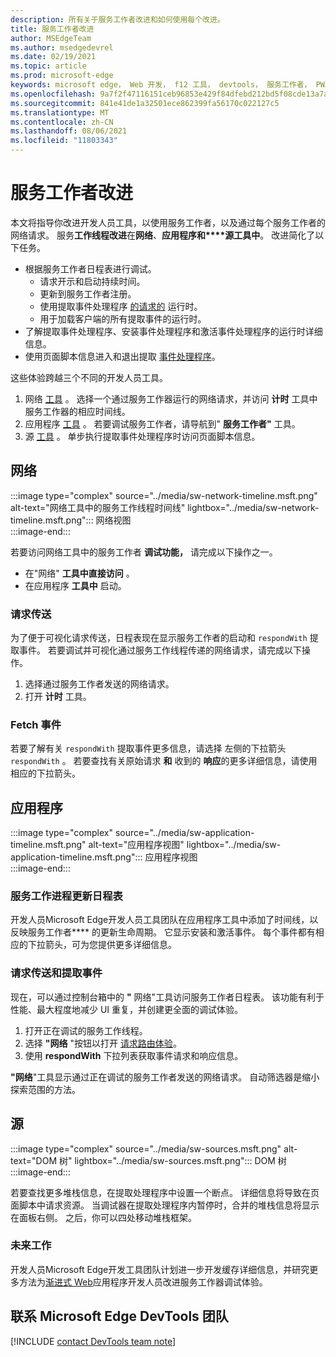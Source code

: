 ```yaml
---
description: 所有关于服务工作者改进和如何使用每个改进。
title: 服务工作者改进
author: MSEdgeTeam
ms.author: msedgedevrel
ms.date: 02/19/2021
ms.topic: article
ms.prod: microsoft-edge
keywords: microsoft edge， Web 开发， f12 工具， devtools， 服务工作者， PWA
ms.openlocfilehash: 9a7f2f47116151ceb96853e429f84dfebd212bd5f08cde13a7ab157a798a403f
ms.sourcegitcommit: 841e41de1a32501ece862399fa56170c022127c5
ms.translationtype: MT
ms.contentlocale: zh-CN
ms.lasthandoff: 08/06/2021
ms.locfileid: "11803343"
---
```

# <a name="service-worker-improvements"></a>服务工作者改进  

本文将指导你改进开发人员工具，以使用服务工作者，以及[][MdnServiceWorkerApi]通过每个服务工作者的网络请求。  服务**工作线程改进**在**网络**、**应用程序和****源工具中**。  改进简化了以下任务。  

*   根据服务工作者日程表进行调试。  
    *   请求开示和启动持续时间。  
    *   更新到服务工作者注册。  
    *   使用提取事件处理程序 [的请求的][MdnFetchEvent] 运行时。  
    *   用于加载客户端的所有提取事件的运行时。  
*   了解提取事件处理程序、安装事件处理程序和激活事件处理程序的运行时详细信息。  
*   使用页面脚本信息进入和退出提取 [事件处理程序](#sources)。  
    
这些体验跨越三个不同的开发人员工具。  

1.  网络 [工具](#network) 。  选择一个通过服务工作器运行的网络请求，并访问 **计时** 工具中服务工作器的相应时间线。  
1.  应用程序 [工具](#application) 。  若要调试服务工作者，请导航到" **服务工作者"** 工具。  
1.  源 [工具](#sources) 。  单步执行提取事件处理程序时访问页面脚本信息。  
    
## <a name="network"></a>网络  

:::image type="complex" source="../media/sw-network-timeline.msft.png" alt-text="网络工具中的服务工作线程时间线" lightbox="../media/sw-network-timeline.msft.png":::
   网络视图  
:::image-end:::  

若要访问网络工具中的服务工作者 **调试功能，** 请完成以下操作之一。  

*   在"网络" **工具中直接访问** 。  
*   在应用程序 **工具中** 启动。  
    
### <a name="request-routing"></a>请求传送  

为了便于可视化请求传送，日程表现在显示服务工作者的启动和 `respondWith` 提取事件。  若要调试并可视化通过服务工作线程传递的网络请求，请完成以下操作。  

1.  选择通过服务工作者发送的网络请求。  
1.  打开 **计时** 工具。  
    
### <a name="fetch-events"></a>Fetch 事件  

若要了解有关 `respondWith` 提取事件更多信息，请选择 左侧的下拉箭头 `respondWith` 。  若要查找有关原始请求 **和** 收到的 **响应**的更多详细信息，请使用相应的下拉箭头。  

## <a name="application"></a>应用程序  

:::image type="complex" source="../media/sw-application-timeline.msft.png" alt-text="应用程序视图" lightbox="../media/sw-application-timeline.msft.png":::
   应用程序视图  
:::image-end:::  

### <a name="service-worker-update-timeline"></a>服务工作进程更新日程表  

开发人员Microsoft Edge开发人员工具团队在应用程序工具中添加了时间线，以反映服务工作者**** 的更新生命周期。  它显示安装和激活事件。  每个事件都有相应的下拉箭头，可为您提供更多详细信息。  

### <a name="request-routing-and-fetch-events"></a>请求传送和提取事件  

现在，可以通过控制台箱中的 **"** 网络"工具访问服务工作者日程表。  该功能有利于性能、最大程度地减少 UI 重复，并创建更全面的调试体验。  

1.  打开正在调试的服务工作线程。  
1.  选择 **"网络** "按钮以打开 [请求路由体验](#network)。  
1.  使用 **respondWith** 下拉列表获取事件请求和响应信息。  

**"网络**"工具显示通过正在调试的服务工作者发送的网络请求。  自动筛选器是缩小探索范围的方法。

## <a name="sources"></a>源  

:::image type="complex" source="../media/sw-sources.msft.png" alt-text="DOM 树" lightbox="../media/sw-sources.msft.png":::
   DOM 树  
:::image-end:::  

若要查找更多堆栈信息，在提取处理程序中设置一个断点。  详细信息将导致在页面脚本中请求资源。  当调试器在提取处理程序内暂停时，合并的堆栈信息将显示在面板右侧。  之后，你可以四处移动堆栈框架。  

### <a name="future-work"></a>未来工作  

开发人员Microsoft Edge开发工具团队计划进一步开发缓存详细信息，并研究更多方法为[渐进式 Web][MdnProgressiveWebApps]应用程序开发人员改进服务工作器调试体验。  

## <a name="getting-in-touch-with-the-microsoft-edge-devtools-team"></a>联系 Microsoft Edge DevTools 团队  

[!INCLUDE [contact DevTools team note](../includes/contact-devtools-team-note.md)]  

<!-- links -->  

[MdnFetchEvent]: https://developer.mozilla.org/docs/Web/API/FetchEvent "FetchEvent |MDN"  
[MdnProgressiveWebApps]: https://developer.mozilla.org/docs/Web/Progressive_web_apps "渐进式 Web (PA) |MDN"  
[MdnServiceWorkerApi]: https://developer.mozilla.org/docs/Web/API/Service_Worker_API "服务工作线程 API |MDN"  
